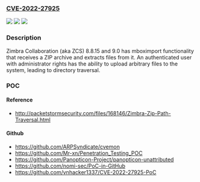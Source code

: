 ### [CVE-2022-27925](https://cve.mitre.org/cgi-bin/cvename.cgi?name=CVE-2022-27925)
![](https://img.shields.io/static/v1?label=Product&message=n%2Fa&color=blue)
![](https://img.shields.io/static/v1?label=Version&message=n%2Fa&color=blue)
![](https://img.shields.io/static/v1?label=Vulnerability&message=n%2Fa&color=brighgreen)

### Description

Zimbra Collaboration (aka ZCS) 8.8.15 and 9.0 has mboximport functionality that receives a ZIP archive and extracts files from it. An authenticated user with administrator rights has the ability to upload arbitrary files to the system, leading to directory traversal.

### POC

#### Reference
- http://packetstormsecurity.com/files/168146/Zimbra-Zip-Path-Traversal.html

#### Github
- https://github.com/ARPSyndicate/cvemon
- https://github.com/Mr-xn/Penetration_Testing_POC
- https://github.com/Panopticon-Project/panopticon-unattributed
- https://github.com/nomi-sec/PoC-in-GitHub
- https://github.com/vnhacker1337/CVE-2022-27925-PoC

